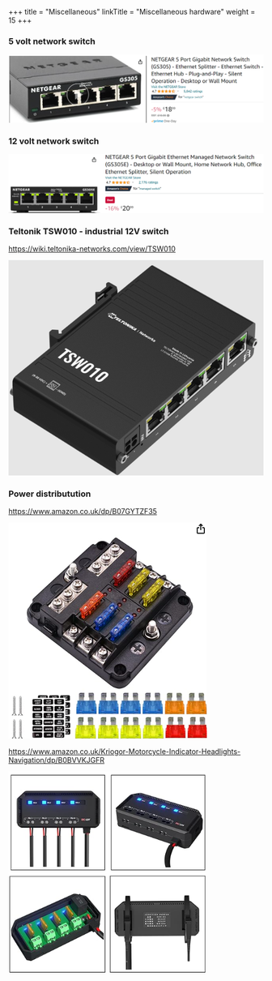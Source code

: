 +++
title = "Miscellaneous"
linkTitle = "Miscellaneous hardware"
weight = 15
+++

### 5 volt network switch

![image](../img/netgear-network-switch.png)

### 12 volt network switch

![image](../img/netgear-managed-network-switch.png)

### Teltonik TSW010 - industrial 12V switch

https://wiki.teltonika-networks.com/view/TSW010

![image](../img/teltonik-tsw010.png)

### Power distributution

https://www.amazon.co.uk/dp/B07GYTZF35

![image](../img/fuse-box.png)

https://www.amazon.co.uk/Kriogor-Motorcycle-Indicator-Headlights-Navigation/dp/B0BVVKJGFR

![image](../img/krigor-fuse-box.png)
